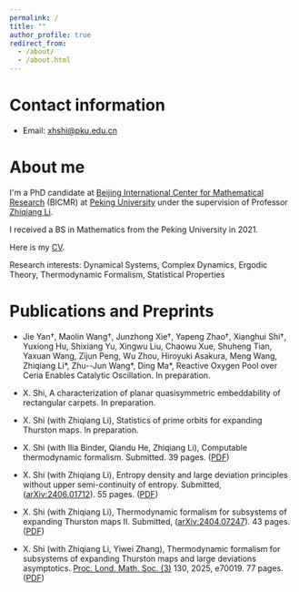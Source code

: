 ```yaml
---
permalink: /
title: ""
author_profile: true
redirect_from: 
  - /about/
  - /about.html
---
```


Contact information
===================

- Email: <xhshi@pku.edu.cn>


About me
========

I'm a PhD candidate at [Beijing International Center for Mathematical Research](https://bicmr.pku.edu.cn) (BICMR) at [Peking University](https://english.pku.edu.cn) under the supervision of Professor [Zhiqiang Li](https://www.math.pku.edu.cn/teachers/lizq/). 

I received a BS in Mathematics from the Peking University in 2021.

Here is my [CV](../files/cv_sxh.pdf).


Research interests: Dynamical Systems, Complex Dynamics, Ergodic Theory, Thermodynamic Formalism, Statistical Properties


Publications and Preprints
==========================

<!--

- X. Shi (with Jianyu Chen, Vadim Kaloshin, Zhiqiang Li, Boxi Liu), Length spectrum rigidity for Z2-symmetric Bunimovich stadia. In preparation.

- X. Shi, Large deviation principles for rational expanding Thurston maps. In preparation.



-->

- Jie Yan†, Maolin Wang†, Junzhong Xie†, Yapeng Zhao†, Xianghui Shi†, Yuxiong Hu, Shixiang Yu, Xingwu Liu, Chaowu Xue, Shuheng Tian, Yaxuan Wang, Zijun Peng, Wu Zhou, Hiroyuki Asakura, Meng Wang, Zhiqiang Li\*, Zhu--Jun Wang\*, Ding Ma\*, Reactive Oxygen Pool over Ceria Enables Catalytic Oscillation. In preparation.

- X. Shi, A characterization of planar quasisymmetric embeddability of rectangular carpets. In preparation.

- X. Shi (with Zhiqiang Li), Statistics of prime orbits for expanding Thurston maps. In preparation.

- X. Shi (with Ilia Binder, Qiandu He, Zhiqiang Li), Computable thermodynamic formalism. Submitted. 39 pages. ([PDF](../files/Publication/Computability/main.pdf))

- X. Shi (with Zhiqiang Li), Entropy density and large deviation principles without upper semi-continuity of entropy. Submitted, ([arXiv:2406.01712](https://arxiv.org/abs/2406.01712)). 55 pages. ([PDF](../files/Publication/Ergodic_Theory_of_Subsystems/III_Level-2_LDP/main.pdf))

- X. Shi (with Zhiqiang Li), Thermodynamic formalism for subsystems of expanding Thurston maps II. Submitted, ([arXiv:2404.07247](https://arxiv.org/abs/2404.07247)). 43 pages. ([PDF](../files/Publication/Ergodic_Theory_of_Subsystems/II_Uniqueness/main.pdf))

- X. Shi (with Zhiqiang Li, Yiwei Zhang), Thermodynamic formalism for subsystems of expanding Thurston maps and large deviations asymptotics. [Proc. Lond. Math. Soc. (3)](https://londmathsoc.onlinelibrary.wiley.com/doi/10.1112/plms.70019) 130, 2025, e70019. 77 pages. ([PDF](../files/Publication/Ergodic_Theory_of_Subsystems/I_Existence_and_LDA/main.pdf))
